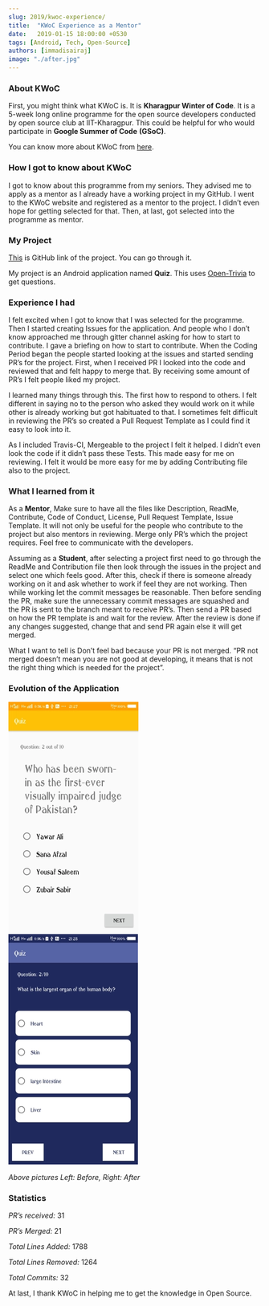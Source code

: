 ```yaml
---
slug: 2019/kwoc-experience/
title:  "KWoC Experience as a Mentor"
date:   2019-01-15 18:00:00 +0530
tags: [Android, Tech, Open-Source]
authors: [immadisairaj]
image: "./after.jpg"
---
```


### About KWoC

First, you might think what KWoC is. It is **Kharagpur Winter of Code**. It is a 5-week long online programme for the open source developers conducted by open source club at IIT-Kharagpur. This could be helpful for who would participate in **Google Summer of Code** **(GSoC)**.

<!--truncate-->

You can know more about KWoC from [here][kwoc].

### How I got to know about KWoC

I got to know about this programme from my seniors. They advised me to apply as a mentor as I already have a working project in my GitHub. I went to the KWoC website and registered as a mentor to the project. I didn’t even hope for getting selected for that. Then, at last, got selected into the programme as mentor.

### My Project

[This][project] is GitHub link of the project. You can go through it.

My project is an Android application named **Quiz**. This uses [Open-Trivia][open-trivia] to get questions.

### Experience I had

I felt excited when I got to know that I was selected for the programme. Then I started creating Issues for the application. And people who I don’t know approached me through gitter channel asking for how to start to contribute. I gave a briefing on how to start to contribute. When the Coding Period began the people started looking at the issues and started sending PR’s for the project. First, when I received PR I looked into the code and reviewed that and felt happy to merge that. By receiving some amount of PR’s I felt people liked my project.

I learned many things through this. The first how to respond to others. I felt different in saying no to the person who asked they would work on it while other is already working but got habituated to that. I sometimes felt difficult in reviewing the PR’s so created a Pull Request Template as I could find it easy to look into it.

As I included Travis-CI, Mergeable to the project I felt it helped. I didn’t even look the code if it didn’t pass these Tests. This made easy for me on reviewing. I felt it would be more easy for me by adding Contributing file also to the project.

### What I learned from it

As a **Mentor**, Make sure to have all the files like Description, ReadMe, Contribute, Code of Conduct, License, Pull Request Template, Issue Template. It will not only be useful for the people who contribute to the project but also mentors in reviewing. Merge only PR’s which the project requires. Feel free to communicate with the developers.

Assuming as a **Student**, after selecting a project first need to go through the ReadMe and Contribution file then look through the issues in the project and select one which feels good. After this, check if there is someone already working on it and ask whether to work if feel they are not working. Then while working let the commit messages be reasonable. Then before sending the PR, make sure the unnecessary commit messages are squashed and the PR is sent to the branch meant to receive PR’s. Then send a PR based on how the PR template is and wait for the review. After the review is done if any changes suggested, change that and send PR again else it will get merged.

What I want to tell is Don’t feel bad because your PR is not merged. “PR not merged doesn’t mean you are not good at developing, it means that is not the right thing which is needed for the project”.

### Evolution of the Application

![Before KWoC](./before.jpg)
![After KWoC](./after.jpg)

*Above pictures Left: Before, Right: After*

### Statistics

*PR’s received:* 31

*PR’s Merged:* 21

*Total Lines Added:* 1788

*Total Lines Removed:* 1264

*Total Commits:* 32

At last, I thank KWoC in helping me to get the knowledge in Open Source.

[kwoc]:         https://kwoc.kossiitkgp.org/
[project]:      https://github.com/immadisairaj/Quiz
[open-trivia]:  https://opentdb.com/